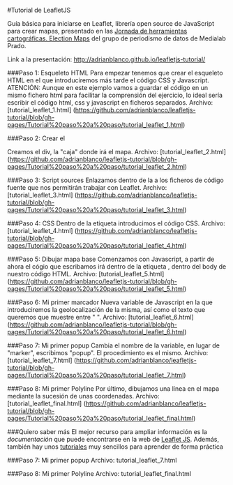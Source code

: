 #Tutorial de LeafletJS

Guía básica para iniciarse en Leaflet, librería open source de JavaScript para crear mapas, presentado en las [Jornada de herramientas cartográficas. Election Maps](http://medialab-prado.es/article/herramientas-cartograficas-election-maps) del grupo de periodismo de datos de Medialab Prado.

Link a la presentación: http://adrianblanco.github.io/leafletjs-tutorial/

###Paso 1: Esqueleto HTML
Para empezar tenemos que crear el esqueleto HTML en el que introduciremos más tarde el código CSS y Javascript.
ATENCIÓN: Aunque en este ejemplo vamos a guardar el código en un mismo fichero html para facilitar la comprensión del ejercicio, lo ideal sería escribir el código html, css y javascript en ficheros separados.
Archivo: [tutorial_leaflet_1.html] (https://github.com/adrianblanco/leafletjs-tutorial/blob/gh-pages/Tutorial%20paso%20a%20paso/tutorial_leaflet_1.html)

###Paso 2: Crear el <div></div>
Creamos el div, la "caja" donde irá el mapa.
Archivo: [tutorial_leaflet_2.html] (https://github.com/adrianblanco/leafletjs-tutorial/blob/gh-pages/Tutorial%20paso%20a%20paso/tutorial_leaflet_2.html)

###Paso 3: Script sources
Enlazamos dentro de la <head> a los ficheros de código fuente que nos permitirán trabajar con Leaflet.
Archivo: [tutorial_leaflet_3.html] (https://github.com/adrianblanco/leafletjs-tutorial/blob/gh-pages/Tutorial%20paso%20a%20paso/tutorial_leaflet_3.html)

###Paso 4: CSS
Dentro de la etiqueta <style></style> introducimos el código CSS.
Archivo: [tutorial_leaflet_4.html] (https://github.com/adrianblanco/leafletjs-tutorial/blob/gh-pages/Tutorial%20paso%20a%20paso/tutorial_leaflet_4.html)

###Paso 5: Dibujar mapa base
Comenzamos con Javascript, a partir de ahora el cógio que escribamos irá dentro de la etiqueta <script></script>, dentro del body de nuestro código HTML.
Archivo: [tutorial_leaflet_5.html] (https://github.com/adrianblanco/leafletjs-tutorial/blob/gh-pages/Tutorial%20paso%20a%20paso/tutorial_leaflet_5.html)

###Paso 6: Mi primer marcador
Nueva variable de Javascript en la que introduciremos la geolocalización de la misma, así como el texto que queremos que muestre entre " ".
Archivo: [tutorial_leaflet_6.html] (https://github.com/adrianblanco/leafletjs-tutorial/blob/gh-pages/Tutorial%20paso%20a%20paso/tutorial_leaflet_6.html)

###Paso 7: Mi primer popup
Cambia el nombre de la variable, en lugar de "marker", escribimos "popup". El procedimiento es el mismo.
Archivo: [tutorial_leaflet_7.html] (https://github.com/adrianblanco/leafletjs-tutorial/blob/gh-pages/Tutorial%20paso%20a%20paso/tutorial_leaflet_7.html)

###Paso 8: Mi primer Polyline
Por último, dibujamos una línea en el mapa mediante la sucesión de unas coordenadas.
Archivo: [tutorial_leaflet_final.html] (https://github.com/adrianblanco/leafletjs-tutorial/blob/gh-pages/Tutorial%20paso%20a%20paso/tutorial_leaflet_final.html)

###Quiero saber más
El mejor recurso para ampliar información es la *documentación* que puede encontrarse en la web de [Leaflet JS](http://leafletjs.com/reference.html). Además, también hay unos [tutoriales](http://leafletjs.com/examples.html) muy sencillos para aprender de forma práctica

###Paso 7: Mi primer popup
Archivo: tutorial_leaflet_7.html

###Paso 8: Mi primer Polyline
Archivo: tutorial_leaflet_final.html
